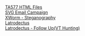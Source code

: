 [TA577 HTML Files](TA577_HTML)
<br>
[SVG Email Campaign](SVG_EmailAttachments)
<br>
[XWorm - Steganography](Stego_Campaign)
<br>
[Latrodectus](Latrodectus)
<br>
[Latrodectus - Follow Up(VT Hunting)](Latrodectus_FollowUp)
<br>

